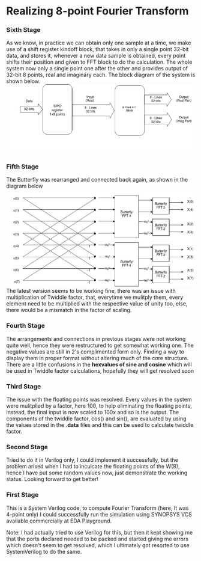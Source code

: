 # Realizing 8-point Fourier Transform
### Sixth Stage
As we know, in practice we can obtain only one sample at a time, we make use of a shift register kindoff block, that takes in only a single point 32-bit data, and stores it, whenever a new data sample is obtained, every point shifts their position and given to FFT block to do the calculation. The whole system now only a single point one after the other and provides output of 32-bit 8 points, real and imaginary each. The block diagram of the system is shown below. <br>
![System Block](simulated_examples/Complete_BlockDiagram.png)<br>

### Fifth Stage
The Butterfly was rearranged and connected back again, as shown in the diagram below<br>
![Butterfly](simulated_examples/FFT_8_BlockDiagram.jpg)<br>
The latest version seems to be working fine, there was an issue with multiplication of Twiddle factor, that, everytime we mulitply them, every element need to be multiplied with the respective value of unity too, else, there would be a mismatch in the factor of scaling.

### Fourth Stage
The arrangements and connections in previous stages were not working quite well, hence they were restructured to get somewhat working one. The negative values are still in 2's complimented form only. Finding a way to display them in proper format without altering much of the core structure. There are a little confusions in the **hexvalues of sine and cosine** which will be used in Twiddle factor calculations, hopefully they will get resolved soon

### Third Stage
The issue with the floating points was resolved. Every values in the system were mulitplied by a factor, here 100, to help eliminating the floating points, instead, the final input is now scaled to 100x and so is the output. The components of the twiddle factor, cos() and sin(), are evaluated by using the values stored in the **.data** files and this can be used to calculate twiddle factor.

### Second Stage
Tried to do it in Verilog only, I could implement it successfully, but the problem arised when I had to inculcate the floating points of the W(8), hence I have put some random values now, just demonstrate the working status. Looking forward to get better!

### First Stage
This is a System Verilog code, to compute Fourier Transform (here, It was 4-point only)
I could successfully run the simulation using SYNOPSYS VCS available commercially at EDA Playground.

Note: I had actually tried to use Verilog for this, but then it kept showing me that the ports declared needed to be packed and started giving me errors which doesn't seem to get resolved, which I ultimately got resorted to use SystemVerilog to do the same.

